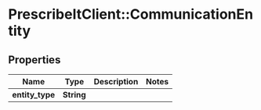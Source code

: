 # PrescribeItClient::CommunicationEntity

## Properties
Name | Type | Description | Notes
------------ | ------------- | ------------- | -------------
**entity_type** | **String** |  | 

